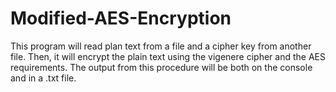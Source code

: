 # Modified-AES-Encryption
This program will read plan text from a file and a cipher key from another file. Then, it will encrypt the plain text using the vigenere cipher and the AES requirements. The output from this procedure will be both on the console and in a .txt file.
